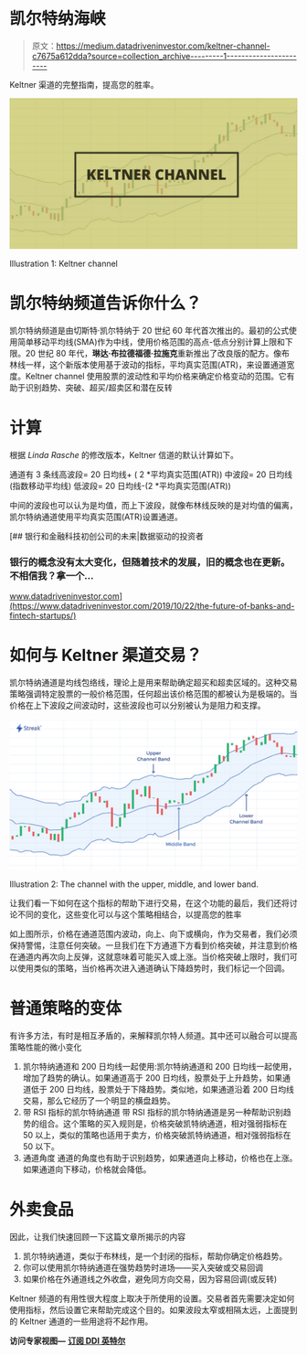 # 凯尔特纳海峡

> 原文：<https://medium.datadriveninvestor.com/keltner-channel-c7675a612dda?source=collection_archive---------1----------------------->

Keltner 渠道的完整指南，提高您的胜率。

![](img/9d4954161898f287677282661c7eeb7c.png)

Illustration 1: Keltner channel

# 凯尔特纳频道告诉你什么？

凯尔特纳频道是由切斯特·凯尔特纳于 20 世纪 60 年代首次推出的。最初的公式使用简单移动平均线(SMA)作为中线，使用价格范围的高点-低点分别计算上限和下限。20 世纪 80 年代，**琳达·布拉德福德·拉施克**重新推出了改良版的配方。像布林线一样，这个新版本使用基于波动的指标，平均真实范围(ATR)，来设置通道宽度。Keltner channel 使用股票的波动性和平均价格来确定价格变动的范围。它有助于识别趋势、突破、超买/超卖区和潜在反转

# 计算

根据 *Linda Rasche* 的修改版本，Keltner 信道的默认计算如下。

通道有 3 条线高波段= 20 日均线+ ( 2 *平均真实范围(ATR))
中波段= 20 日均线(指数移动平均线)
低波段= 20 日均线-(2 *平均真实范围(ATR))

中间的波段也可以认为是均值，而上下波段，就像布林线反映的是对均值的偏离，凯尔特纳通道使用平均真实范围(ATR)设置通道。

[](https://www.datadriveninvestor.com/2019/10/22/the-future-of-banks-and-fintech-startups/) [## 银行和金融科技初创公司的未来|数据驱动的投资者

### 银行的概念没有太大变化，但随着技术的发展，旧的概念也在更新。不相信我？拿一个…

www.datadriveninvestor.com](https://www.datadriveninvestor.com/2019/10/22/the-future-of-banks-and-fintech-startups/) 

# 如何与 Keltner 渠道交易？

凯尔特纳通道是均线包络线，理论上是用来帮助确定超买和超卖区域的。这种交易策略强调特定股票的一般价格范围，任何超出该价格范围的都被认为是极端的。当价格在上下波段之间波动时，这些波段也可以分别被认为是阻力和支撑。

![](img/c2a17fd80f552207b22fab8a60894831.png)

Illustration 2: The channel with the upper, middle, and lower band.

让我们看一下如何在这个指标的帮助下进行交易，在这个功能的最后，我们还将讨论不同的变化，这些变化可以与这个策略相结合，以提高您的胜率

如上图所示，价格在通道范围内波动，向上、向下或横向，作为交易者，我们必须保持警惕，注意任何突破。一旦我们在下方通道下方看到价格突破，并注意到价格在通道内再次向上反弹，这就意味着可能买入或上涨。当价格突破上限时，我们可以使用类似的策略，当价格再次进入通道确认下降趋势时，我们标记一个回调。

# 普通策略的变体

有许多方法，有时是相互矛盾的，来解释凯尔特人频道。其中还可以融合可以提高策略性能的微小变化

1.  凯尔特纳通道和 200 日均线一起使用:凯尔特纳通道和 200 日均线一起使用，增加了趋势的确认。如果通道高于 200 日均线，股票处于上升趋势，如果通道低于 200 日均线，股票处于下降趋势。类似地，如果通道沿着 200 日均线交易，那么它经历了一个明显的横盘趋势。
2.  带 RSI 指标的凯尔特纳通道
    带 RSI 指标的凯尔特纳通道是另一种帮助识别趋势的组合。这个策略的买入规则是，价格突破凯特纳通道，相对强弱指标在 50 以上，类似的策略也适用于卖方，价格突破凯特纳通道，相对强弱指标在 50 以下。
3.  通道角度
    通道的角度也有助于识别趋势，如果通道向上移动，价格也在上涨。如果通道向下移动，价格就会降低。

# 外卖食品

因此，让我们快速回顾一下这篇文章所揭示的内容

1.  凯尔特纳通道，类似于布林线，是一个封闭的指标，帮助你确定价格趋势。
2.  你可以使用凯尔特纳通道在强势趋势时进场——买入突破或交易回调
3.  如果价格在外通道线之外收盘，避免同方向交易，因为容易回调(或反转)

Keltner 频道的有用性很大程度上取决于所使用的设置。交易者首先需要决定如何使用指标，然后设置它来帮助完成这个目的。如果波段太窄或相隔太远，上面提到的 Keltner 通道的一些用途将不起作用。

**访问专家视图—** [**订阅 DDI 英特尔**](https://datadriveninvestor.com/ddi-intel)